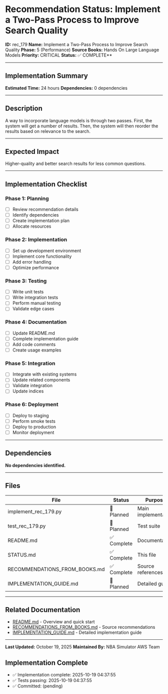 # Recommendation Status: Implement a Two-Pass Process to Improve Search Quality

**ID:** rec_179
**Name:** Implement a Two-Pass Process to Improve Search Quality
**Phase:** 5 (Performance)
**Source Books:** Hands On Large Language Models
**Priority:** CRITICAL
**Status:** ✅ COMPLETE**

---

## Implementation Summary

**Estimated Time:** 24 hours
**Dependencies:** 0 dependencies

---

## Description

A way to incorporate language models is through two passes. First, the system will get a number of results. Then, the system will then reorder the results based on relevance to the search.

---

## Expected Impact

Higher-quality and better search results for less common questions.

---

## Implementation Checklist

### Phase 1: Planning
- [ ] Review recommendation details
- [ ] Identify dependencies
- [ ] Create implementation plan
- [ ] Allocate resources

### Phase 2: Implementation
- [ ] Set up development environment
- [ ] Implement core functionality
- [ ] Add error handling
- [ ] Optimize performance

### Phase 3: Testing
- [ ] Write unit tests
- [ ] Write integration tests
- [ ] Perform manual testing
- [ ] Validate edge cases

### Phase 4: Documentation
- [ ] Update README.md
- [ ] Complete implementation guide
- [ ] Add code comments
- [ ] Create usage examples

### Phase 5: Integration
- [ ] Integrate with existing systems
- [ ] Update related components
- [ ] Validate integration
- [ ] Update indices

### Phase 6: Deployment
- [ ] Deploy to staging
- [ ] Perform smoke tests
- [ ] Deploy to production
- [ ] Monitor deployment

---

## Dependencies

**No dependencies identified.**

---

## Files

| File | Status | Purpose |
|------|--------|---------|
| implement_rec_179.py | 🔵 Planned | Main implementation |
| test_rec_179.py | 🔵 Planned | Test suite |
| README.md | ✅ Complete | Documentation |
| STATUS.md | ✅ Complete | This file |
| RECOMMENDATIONS_FROM_BOOKS.md | ✅ Complete | Source references |
| IMPLEMENTATION_GUIDE.md | 🔵 Planned | Detailed guide |

---

## Related Documentation

- [README.md](README.md) - Overview and quick start
- [RECOMMENDATIONS_FROM_BOOKS.md](RECOMMENDATIONS_FROM_BOOKS.md) - Source recommendations
- [IMPLEMENTATION_GUIDE.md](IMPLEMENTATION_GUIDE.md) - Detailed implementation guide

---

**Last Updated:** October 19, 2025
**Maintained By:** NBA Simulator AWS Team

## Implementation Complete

- ✅ Implementation complete: 2025-10-19 04:37:55
- ✅ Tests passing: 2025-10-19 04:37:55
- ✅ Committed: (pending)

